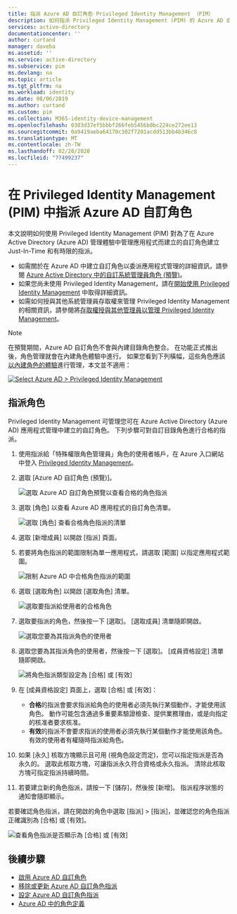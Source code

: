 ```yaml
---
title: 指派 Azure AD 自訂角色 Privileged Identity Management （PIM）
description: 如何指派 Privileged Identity Management (PIM) 的 Azure AD 自訂角色指派
services: active-directory
documentationcenter: ''
author: curtand
manager: daveba
ms.assetid: ''
ms.service: active-directory
ms.subservice: pim
ms.devlang: na
ms.topic: article
ms.tgt_pltfrm: na
ms.workload: identity
ms.date: 08/06/2019
ms.author: curtand
ms.custom: pim
ms.collection: M365-identity-device-management
ms.openlocfilehash: 0303d37ef5bbbf266feb5456b0bc224ce272ee13
ms.sourcegitcommit: 0a9419aeba64170c302f7201acdd513bb4b346c8
ms.translationtype: MT
ms.contentlocale: zh-TW
ms.lasthandoff: 02/20/2020
ms.locfileid: "77499237"
---
```

# <a name="assign-an-azure-ad-custom-role-in-privileged-identity-management"></a>在 Privileged Identity Management (PIM) 中指派 Azure AD 自訂角色

本文說明如何使用 Privileged Identity Management (PIM) 對為了在 Azure Active Directory (Azure AD) 管理體驗中管理應用程式而建立的自訂角色建立 Just-In-Time 和有時限的指派。

- 如需關於在 Azure AD 中建立自訂角色以委派應用程式管理的詳細資訊，請參閱 [Azure Active Directory 中的自訂系統管理員角色 (預覽)](../users-groups-roles/roles-custom-overview.md)。
- 如果您尚未使用 Privileged Identity Management，請在[開始使用 Privileged Identity Management](pim-getting-started.md) 中取得詳細資訊。
- 如需如何授與其他系統管理員存取權來管理 Privileged Identity Management 的相關資訊，請參閱將[存取權授與其他管理員以管理 Privileged Identity Management](pim-how-to-give-access-to-pim.md)。

> [!NOTE]
> 在預覽期間，Azure AD 自訂角色不會與內建目錄角色整合。 在功能正式推出後，角色管理就會在內建角色體驗中進行。 如果您看到下列橫幅，這些角色應該[以內建角色的體驗](pim-how-to-activate-role.md)進行管理，本文並不適用：
>
> [![](media/pim-how-to-add-role-to-user/pim-new-version.png "Select Azure AD > Privileged Identity Management")](media/pim-how-to-add-role-to-user/pim-new-version.png#lightbox)

## <a name="assign-a-role"></a>指派角色

Privileged Identity Management 可管理您可在 Azure Active Directory (Azure AD) 應用程式管理中建立的自訂角色。  下列步驟可對自訂目錄角色進行合格的指派。

1. 使用指派給「特殊權限角色管理員」角色的使用者帳戶，在 Azure 入口網站中登入 [Privileged Identity Management](https://portal.azure.com/?Microsoft_AAD_IAM_enableCustomRoleManagement=true&Microsoft_AAD_IAM_enableCustomRoleAssignment=true&feature.rbacv2roles=true&feature.rbacv2=true&Microsoft_AAD_RegisteredApps=demo#blade/Microsoft_Azure_PIMCommon/CommonMenuBlade/quickStart)。
1. 選取 [Azure AD 自訂角色 (預覽)]。

    ![選取 Azure AD 自訂角色預覽以查看合格的角色指派](./media/azure-ad-custom-roles-assign/view-custom.png)

1. 選取 [角色] 以查看 Azure AD 應用程式的自訂角色清單。

    ![選取 [角色] 查看合格角色指派的清單](./media/azure-ad-custom-roles-assign/view-roles.png)

1. 選取 [新增成員] 以開啟 [指派] 頁面。
1. 若要將角色指派的範圍限制為單一應用程式，請選取 [範圍] 以指定應用程式範圍。

    ![限制 Azure AD 中合格角色指派的範圍](./media/azure-ad-custom-roles-assign/set-scope.png)

1. 選取 [選取角色] 以開啟 [選取角色] 清單。

    ![選取要指派給使用者的合格角色](./media/azure-ad-custom-roles-assign/select-role.png)

1. 選取要指派的角色，然後按一下 [選取]。 [選取成員] 清單隨即開啟。

    ![選取您要為其指派角色的使用者](./media/azure-ad-custom-roles-assign/select-member.png)

1. 選取您要為其指派角色的使用者，然後按一下 [選取]。 [成員資格設定] 清單隨即開啟。

    ![將角色指派類型設定為 [合格] 或 [有效]](./media/azure-ad-custom-roles-assign/membership-settings.png)

1. 在 [成員資格設定] 頁面上，選取 [合格] 或 [有效]：

    - **合格**的指派會要求指派給角色的使用者必須先執行某個動作，才能使用該角色。 動作可能包含通過多重要素驗證檢查、提供業務理由，或是向指定的核准者要求核准。
    - **有效**的指派不會要求指派的使用者必須先執行某個動作才能使用該角色。 有效的使用者有權隨時指派給角色。

1. 如果 [永久] 核取方塊顯示且可用 (視角色設定而定)，您可以指定指派是否為永久的。 選取此核取方塊，可讓指派永久符合資格或永久指派。 清除此核取方塊可指定指派持續時間。
1. 若要建立新的角色指派，請按一下 [儲存]，然後按 [新增]。 指派程序狀態的通知會隨即顯示。

若要確認角色指派，請在開啟的角色中選取 [指派] > [指派]，並確認您的角色指派正確識別為 [合格] 或 [有效]。

 ![查看角色指派是否顯示為 [合格] 或 [有效]](./media/azure-ad-custom-roles-assign/verify-assignments.png)

## <a name="next-steps"></a>後續步驟

- [啟用 Azure AD 自訂角色](azure-ad-custom-roles-assign.md)
- [移除或更新 Azure AD 自訂角色指派](azure-ad-custom-roles-update-remove.md)
- [設定 Azure AD 自訂角色指派](azure-ad-custom-roles-configure.md)
- [Azure AD 中的角色定義](../users-groups-roles/directory-assign-admin-roles.md)
